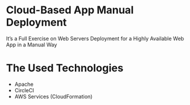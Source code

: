 # Cloud-Based App Manual Deployment
It’s a Full Exercise on Web Servers Deployment for a Highly Available Web App in a Manual Way

# The Used Technologies
* Apache
* CircleCI
* AWS Services (CloudFormation)
